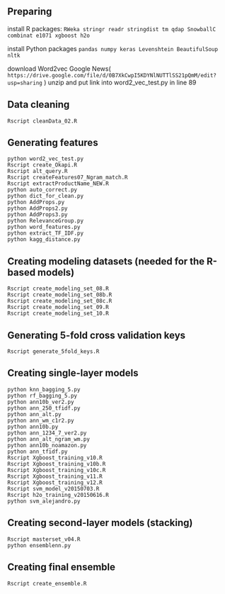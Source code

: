 ## Preparing

install R packages:
`RWeka stringr readr stringdist tm qdap SnowballC combinat e1071 xgboost h2o`

install Python packages
`pandas numpy keras Levenshtein BeautifulSoup nltk`

download Word2vec Google News( `https://drive.google.com/file/d/0B7XkCwpI5KDYNlNUTTlSS21pQmM/edit?usp=sharing` ) unzip and put link into word2_vec_test.py in line 89

## Data cleaning
```
Rscript cleanData_02.R
```

## Generating features
```
python word2_vec_test.py
Rscript create_Okapi.R
Rscript alt_query.R
Rscript createFeatures07_Ngram_match.R
Rscript extractProductName_NEW.R
python auto_correct.py
python dict_for_clean.py
python AddProps.py
python AddProps2.py
python AddProps3.py
python RelevanceGroup.py
python word_features.py
python extract_TF_IDF.py
python kagg_distance.py
```

## Creating modeling datasets (needed for the R-based models)
```
Rscript create_modeling_set_08.R
Rscript create_modeling_set_08b.R
Rscript create_modeling_set_08c.R
Rscript create_modeling_set_09.R
Rscript create_modeling_set_10.R
```

## Generating 5-fold cross validation keys
```
Rscript generate_5fold_keys.R
```

## Creating single-layer models
```
python knn_bagging_5.py
python rf_bagging_5.py
python ann10b_ver2.py
python ann_250_tfidf.py
python ann_alt.py
python ann_wm_c1r2.py
python ann10b.py
python ann_1234_7_ver2.py
python ann_alt_ngram_wm.py
python ann10b_noamazon.py
python ann_tfidf.py
Rscript Xgboost_training_v10.R
Rscript Xgboost_training_v10b.R
Rscript Xgboost_training_v10c.R
Rscript Xgboost_training_v11.R
Rscript Xgboost_training_v12.R
Rscript svm_model_v20150703.R
Rscript h2o_training_v20150616.R
python svm_alejandro.py
```

## Creating second-layer models (stacking)
```
Rscript masterset_v04.R
python ensemblenn.py
```

## Creating final ensemble
```
Rscript create_ensemble.R
```
